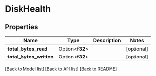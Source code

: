 # DiskHealth

## Properties

Name | Type | Description | Notes
------------ | ------------- | ------------- | -------------
**total_bytes_read** | Option<**f32**> |  | [optional]
**total_bytes_written** | Option<**f32**> |  | [optional]

[[Back to Model list]](../README.md#documentation-for-models) [[Back to API list]](../README.md#documentation-for-api-endpoints) [[Back to README]](../README.md)


